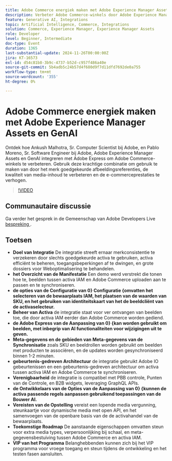 ```yaml
---
title: Adobe Commerce energiek maken met Adobe Experience Manager Assets en GenAI
description: Verbeter Adobe Commerce-winkels door Adobe Experience Manager Assets en GenAI te integreren met Adobe Express om imagereferenties te gebruiken die door het merk zijn goedgekeurd, de kwaliteit van media-inhoud te verbeteren en de e-commerceprestaties te verhogen.
feature: Generative AI, Integrations
topic: Artificial Intelligence, Commerce, Integrations
solution: Commerce, Experience Manager, Experience Manager Assets
role: Developer
level: Beginner, Intermediate
doc-type: Event
duration: 1365
last-substantial-update: 2024-11-26T00:00:00Z
jira: KT-16573
exl-id: d54c81b8-3b9c-4737-b52d-c957f486a40e
source-git-commit: 5b4adb5c24b57d4f680d9f7d11dfd7692de0a755
workflow-type: tm+mt
source-wordcount: '355'
ht-degree: 0%

---
```


# Adobe Commerce energiek maken met Adobe Experience Manager Assets en GenAI

Ontdek hoe Ankush Malhotra, Sr. Computer Scientist bij Adobe, en Pablo Moreno, Sr. Software Engineer bij Adobe, Adobe Experience Manager Assets en GenAI integreren met Adobe Express om Adobe Commerce-winkels te verbeteren. Gebruik deze krachtige combinatie om gebruik te maken van door het merk goedgekeurde afbeeldingsreferenties, de kwaliteit van media-inhoud te verbeteren en de e-commerceprestaties te verhogen.

>[!VIDEO](https://video.tv.adobe.com/v/3440400/?learn=on&enablevpops)

## Communautaire discussie

Ga verder het gesprek in de Gemeenschap van Adobe Developers Live [ bespreking ](https://adobe.ly/40CS6CP).

## Toetsen

* **Doel van Integratie** De integratie streeft ernaar merkconsistentie te verzekeren door slechts goedgekeurde activa te gebruiken, activa efficiënt te beheren, toegangsbeperkingen af te dwingen, en grote dossiers voor Weboptimalisering te behandelen.
* **het Overzicht van de Manifestatie** Een demo werd verstrekt die tonen hoe te, beelden tussen activa IAM en Adobe Commerce uploaden aan te passen en te synchroniseren.
* **de opties van de Configuratie van 0&rbrace; Configuratie &lbrace;omvatten het selecteren van de bewaarplaats IAM, het plaatsen van de waarden van SKU, en het gebruiken van identiteitskaart van het de beeldcliënt van de activaselecteur.**
* **Beheer van Activa** de integratie staat voor ver ontvangen van beelden toe, die door activa IAM eerder dan Adobe Commerce worden gediend.
* **de Adobe Express van de Aanpassing van 0&rbrace; &lbrace;kan worden gebruikt om beelden, met inbegrip van AI functionaliteiten voor wijzigingen uit te geven.**
* **Meta-gegevens en de gebieden van Meta-gegevens van de Synchronisatie** zoals SKU en beeldrollen worden gebruikt om beelden met producten te associëren, en de updates worden gesynchroniseerd binnen 1-2 minuten.
* **gebeurtenis-gedreven Architectuur** de integratie gebruikt Adobe IO gebeurtenissen en een gebeurtenis-gedreven architectuur om activa tussen activa IAM en Adobe Commerce te synchroniseren.
* **Verenigbaarheid** de integratie is compatibel met PBB controle, Punten van de Controle, en B2B widgets, leveraging GraphQL APIs.
* **de Ontwikkelaars van de Opties van de Aanpassing van 0&rbrace; &lbrace;kunnen de activa passende regels aanpassen gebruikend toepassingen van de Bouwer AI.**
* **Vereisten van de Opstelling** vereist een lopende media vergunning, steunkaartje voor dynamische media met open API, en het samenvoegen van de openbare basis van de de activahandel van de bewaarplaats.
* **Toekomstige Roadmap** De aanstaande eigenschappen omvatten steun voor extra media types, verpersoonlijking bij schaal, en meta-gegevensbestuiving tussen Adobe Commerce en activa IAM.
* **VIP van het Programma** Belanghebbenden kunnen zich bij het VIP programma voor vroege toegang en steun tijdens de ontwikkeling en het testen fasen aansluiten.
